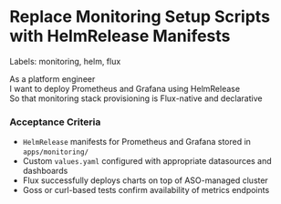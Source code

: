 # Replace Monitoring Setup Scripts with HelmRelease Manifests

Labels: monitoring, helm, flux

As a platform engineer  
I want to deploy Prometheus and Grafana using HelmRelease  
So that monitoring stack provisioning is Flux-native and declarative

### Acceptance Criteria
- `HelmRelease` manifests for Prometheus and Grafana stored in `apps/monitoring/`
- Custom `values.yaml` configured with appropriate datasources and dashboards
- Flux successfully deploys charts on top of ASO-managed cluster
- Goss or curl-based tests confirm availability of metrics endpoints
